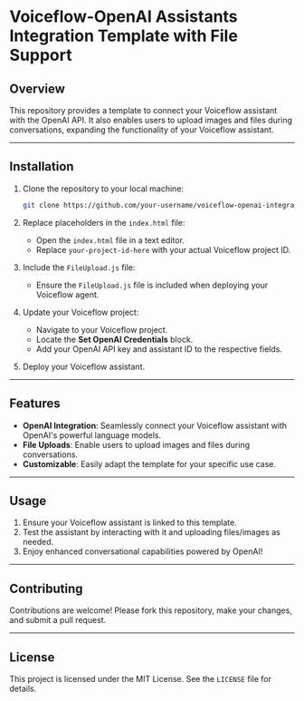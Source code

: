 # Voiceflow-OpenAI Assistants Integration Template with File Support

## Overview
This repository provides a template to connect your Voiceflow assistant with the OpenAI API. It also enables users to upload images and files during conversations, expanding the functionality of your Voiceflow assistant.

---

## Installation

1. Clone the repository to your local machine:
   ```bash
   git clone https://github.com/your-username/voiceflow-openai-integration
   ```

2. Replace placeholders in the `index.html` file:
   - Open the `index.html` file in a text editor.
   - Replace `your-project-id-here` with your actual Voiceflow project ID.

3. Include the `FileUpload.js` file:
   - Ensure the `FileUpload.js` file is included when deploying your Voiceflow agent.

4. Update your Voiceflow project:
   - Navigate to your Voiceflow project.
   - Locate the **Set OpenAI Credentials** block.
   - Add your OpenAI API key and assistant ID to the respective fields.

5. Deploy your Voiceflow assistant.

---

## Features

- **OpenAI Integration**: Seamlessly connect your Voiceflow assistant with OpenAI's powerful language models.
- **File Uploads**: Enable users to upload images and files during conversations.
- **Customizable**: Easily adapt the template for your specific use case.

---

## Usage

1. Ensure your Voiceflow assistant is linked to this template.
2. Test the assistant by interacting with it and uploading files/images as needed.
3. Enjoy enhanced conversational capabilities powered by OpenAI!

---

## Contributing
Contributions are welcome! Please fork this repository, make your changes, and submit a pull request.

---

## License
This project is licensed under the MIT License. See the `LICENSE` file for details.

